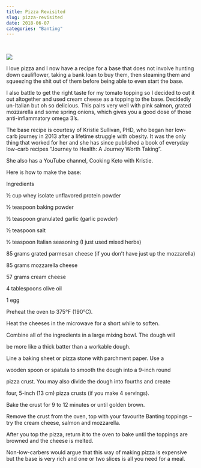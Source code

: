 ```yaml
---
title: Pizza Revisited
slug: pizza-revisited
date: 2018-06-07
categories: "Banting"
---
```


<p> </p>
<p><img src="https://res.cloudinary.com/dy6grlu8z/image/upload/v1558841593/bfmq2g0zb3ego5k7eqca.jpg"/></p>
<p>I love pizza and I now have a recipe for a base that does not involve hunting down cauliflower, taking a bank loan to buy them, then steaming them and squeezing the shit out of them before being able to even start the base.</p>
<p>I also battle to get the right taste for my tomato topping so I decided to cut it out altogether and used cream cheese as a topping to the base. Decidedly un-Italian but oh so delicious. This pairs very well with pink salmon, grated mozzarella and some spring onions, which gives you a good dose of those anti-inflammatory omega 3’s.</p>
<p>The base recipe is courtesy of Kristie Sullivan, PHD, who began her low-carb journey in 2013 after a lifetime struggle with obesity. It was the only thing that worked for her and she has since published a book of everyday low-carb recipes “Journey to Health: A Journey Worth Taking”.</p>
<p>She also has a YouTube channel, Cooking Keto with Kristie.</p>
<p>Here is how to make the base:</p>
<p>Ingredients</p>
<p>½ cup whey isolate unflavored protein powder</p>
<p>½ teaspoon baking powder</p>
<p>½ teaspoon granulated garlic (garlic powder)</p>
<p>½ teaspoon salt</p>
<p>½ teaspoon Italian seasoning (I just used mixed herbs)</p>
<p>85 grams grated parmesan cheese (if you don’t have just up the mozzarella)</p>
<p>85 grams mozzarella cheese</p>
<p>57 grams cream cheese</p>
<p>4 tablespoons olive oil</p>
<p>1 egg</p>
<p>Preheat the oven to 375°F (190°C).</p>
<p>Heat the cheeses in the microwave for a short while to soften.</p>
<p>Combine all of the ingredients in a large mixing bowl. The dough will</p>
<p>be more like a thick batter than a workable dough.</p>
<p>Line a baking sheet or pizza stone with parchment paper. Use a</p>
<p>wooden spoon or spatula to smooth the dough into a 9-inch round</p>
<p>pizza crust. You may also divide the dough into fourths and create</p>
<p>four, 5-inch (13 cm) pizza crusts (if you make 4 servings).</p>
<p>Bake the crust for 9 to 12 minutes or until golden brown.</p>
<p>Remove the crust from the oven, top with your favourite Banting toppings – try the cream cheese, salmon and mozzarella.</p>
<p>After you top the pizza, return it to the oven to bake until the toppings are browned and the cheese is melted.</p>
<p>Non-low-carbers would argue that this way of making pizza is expensive but the base is very rich and one or two slices is all you need for a meal.</p>







